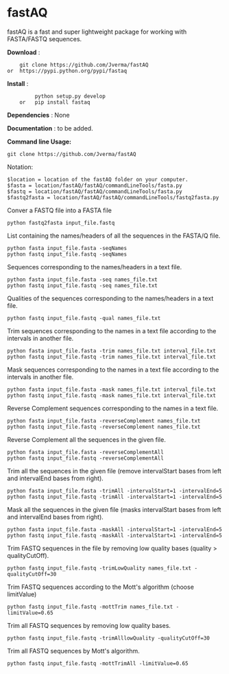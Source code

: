 fastAQ
======

fastAQ is a fast and super lightweight package for working with FASTA/FASTQ sequences. 


<b>Download</b> : 

        git clone https://github.com/Jverma/fastAQ
    or  https://pypi.python.org/pypi/fastaq

<b>Install</b> :

             python setup.py develop 
        or   pip install fastaq
                

<b>Dependencies</b> : None

<b>Documentation</b> : to be added.

<b>Command line Usage:</b>

    git clone https://github.com/Jverma/fastAQ
    
Notation:
    
    $location = location of the fastAQ folder on your computer.
    $fasta = location/fastAQ/fastAQ/commandLineTools/fasta.py
    $fastq = location/fastAQ/fastAQ/commandLineTools/fasta.py
    $fastq2fasta = location/fastAQ/fastAQ/commandLineTools/fastq2fasta.py


Conver a FASTQ file into a FASTA file

    python fastq2fasta input_file.fastq 
  
List containing the names/headers of all the sequences in the FASTA/Q file.
    
    python fasta input_file.fasta -seqNames 
    python fastq input_file.fastq -seqNames
    
Sequences corresponding to the names/headers in a text file. 
  
    python fasta input_file.fasta -seq names_file.txt
    python fastq input_file.fastq -seq names_file.txt
    
Qualities of the sequences corresponding to the names/headers in a text file.

    python fastq input_file.fastq -qual names_file.txt

Trim sequences corresponding to the names in a text file according to the intervals in another file. 
  
    python fasta input_file.fasta -trim names_file.txt interval_file.txt
    python fastq input_file.fastq -trim names_file.txt interval_file.txt
    
Mask sequences corresponding to the names in a text file according to the intervals in another file.

    python fasta input_file.fasta -mask names_file.txt interval_file.txt
    python fastq input_file.fastq -mask names_file.txt interval_file.txt
    
Reverse Complement sequences corresponding to the names in a text file. 
  
    python fasta input_file.fasta -reverseComplement names_file.txt
    python fastq input_file.fastq -reverseComplement names_file.txt
    
Reverse Complement all the sequences in the given file. 

    python fasta input_file.fasta -reverseComplementAll
    python fastq input_file.fastq -reverseComplementAll
    
Trim all the sequences in the given file (remove intervalStart bases from left and intervalEnd bases from right). 

    python fasta input_file.fasta -trimAll -intervalStart=1 -intervalEnd=5
    python fastq input_file.fastq -trimAll -intervalStart=1 -intervalEnd=5
    
Mask all the sequences in the given file (masks intervalStart bases from left and intervalEnd bases from right). 

    python fasta input_file.fasta -maskAll -intervalStart=1 -intervalEnd=5
    python fastq input_file.fastq -maskAll -intervalStart=1 -intervalEnd=5
    
    
Trim FASTQ sequences in the file by removing low quality bases (quality > qualityCutOff).

    python fastq input_file.fastq -trimLowQuality names_file.txt -qualityCutOff=30
    
Trim FASTQ sequences according to the Mott's algorithm (choose limitValue)

    python fastq input_file.fastq -mottTrim names_file.txt -limitValue=0.65
    
Trim all FASTQ sequences by removing low quality bases. 

    python fastq input_file.fastq -trimAlllowQuality -qualityCutOff=30
    
Trim all FASTQ sequences by Mott's algorithm. 

    python fastq input_file.fastq -mottTrimAll -limitValue=0.65

    
    
    

 

